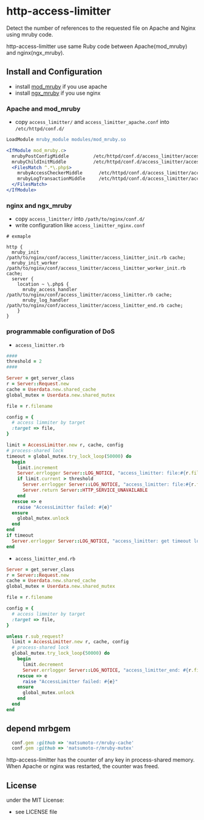 # http-access-limitter

Detect the number of references to the requested file on Apache and Nginx using mruby code.

http-access-limitter use same Ruby code between Apache(mod_mruby) and nginx(ngx_mruby).

## Install and Configuration
- install [mod_mruby](https://github.com/matsumoto-r/mod_mruby) if you use apache
- install [ngx_mruby](https://github.com/matsumoto-r/ngx_mruby) if you use nginx

### Apache and mod_mruby
- copy `access_limitter/` and `access_limitter_apache.conf` into `/etc/httpd/conf.d/`
```apache
LoadModule mruby_module modules/mod_mruby.so

<IfModule mod_mruby.c>
  mrubyPostConfigMiddle         /etc/httpd/conf.d/access_limitter/access_limitter_init.rb cache
  mrubyChildInitMiddle          /etc/httpd/conf.d/access_limitter/access_limitter_worker_init.rb cache
  <FilesMatch ^.*\.php$>
    mrubyAccessCheckerMiddle      /etc/httpd/conf.d/access_limitter/access_limitter.rb cache
    mrubyLogTransactionMiddle     /etc/httpd/conf.d/access_limitter/access_limitter_end.rb cache
  </FilesMatch>
</IfModule>
```

### nginx and ngx_mruby
- copy `access_limitter/` into `/path/to/nginx/conf.d/`
- write configuration like `access_limitter_nginx.conf`
```nginx
# exmaple

http {
  mruby_init /path/to/nginx/conf/access_limitter/access_limitter_init.rb cache;
  mruby_init_worker /path/to/nginx/conf/access_limitter/access_limitter_worker_init.rb cache;
  server {
    location ~ \.php$ {
      mruby_access_handler /path/to/nginx/conf/access_limitter/access_limitter.rb cache;
      mruby_log_handler /path/to/nginx/conf/access_limitter/access_limitter_end.rb cache;
    }
}
```
### programmable configuration of DoS
- `access_limitter.rb`
```ruby
####
threshold = 2
####

Server = get_server_class
r = Server::Request.new
cache = Userdata.new.shared_cache
global_mutex = Userdata.new.shared_mutex

file = r.filename

config = {
  # access limmiter by target
  :target => file,
}

limit = AccessLimitter.new r, cache, config
# process-shared lock
timeout = global_mutex.try_lock_loop(50000) do
  begin
    limit.increment
    Server.errlogger Server::LOG_NOTICE, "access_limitter: file:#{r.filename} counter:#{limit.current}"
    if limit.current > threshold
      Server.errlogger Server::LOG_NOTICE, "access_limitter: file:#{r.filename} reached threshold: #{threshold}: return #{Server::HTTP_SERVICE_UNAVAILABLE}"
      Server.return Server::HTTP_SERVICE_UNAVAILABLE
    end
  rescue => e
    raise "AccessLimitter failed: #{e}"
  ensure
    global_mutex.unlock
  end
end
if timeout
  Server.errlogger Server::LOG_NOTICE, "access_limitter: get timeout lock, #{r.filename}"
end
```

- `access_limitter_end.rb`

```ruby
Server = get_server_class
r = Server::Request.new
cache = Userdata.new.shared_cache
global_mutex = Userdata.new.shared_mutex

file = r.filename

config = {
  # access limmiter by target
  :target => file,
}

unless r.sub_request?
  limit = AccessLimitter.new r, cache, config
  # process-shared lock
  global_mutex.try_lock_loop(50000) do
    begin
      limit.decrement
      Server.errlogger Server::LOG_NOTICE, "access_limitter_end: #{r.filename} #{limit.current}"
    rescue => e
      raise "AccessLimitter failed: #{e}"
    ensure
      global_mutex.unlock
    end
  end
end
```

## depend mrbgem
```ruby
  conf.gem :github => 'matsumoto-r/mruby-cache'
  conf.gem :github => 'matsumoto-r/mruby-mutex'
```

http-access-limitter has the counter of any key in process-shared memory. When Apache or nginx was restarted, the counter was freed.

## License
under the MIT License:
- see LICENSE file

